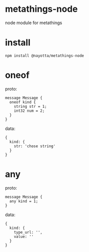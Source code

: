 # metathings-node

node module for metathings

# install
  ```
  npm install @nayotta/metathings-node
  ```

# oneof

  proto:
  ```
  message Message {
    oneof kind {
      string str = 1;
      int32 num = 2;
    }
  }
  ```

  data:
  ```
  {
    kind: {
      str: 'chose string'
    }
  }
  ```

# any

  proto:
  ```
  message Message {
    any kind = 1;
  }
  ```

  data:
  ```
  {
    kind: {
      type_url: '',
      value: ''
    }
  }
  ```